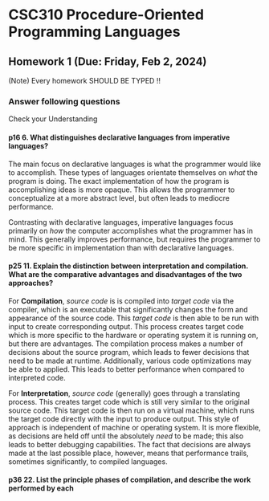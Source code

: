 # CSC310 Procedure-Oriented Programming Languages

## Homework 1 (Due: Friday, Feb 2, 2024)

(Note) Every homework SHOULD BE TYPED !!

### Answer following questions

Check your Understanding

#### p16 6. What distinguishes declarative languages from imperative languages?

The main focus on declarative languages is what the programmer would like to accomplish. These types of languages orientate themselves on *what* the program is doing. The exact implementation of how the program is accomplishing ideas is more opaque. This allows the programmer to conceptualize at a more abstract level, but often leads to mediocre performance.

Contrasting with declarative languages, imperative languages focus primarily on *how* the computer accomplishes what the programmer has in mind. This generally improves performance, but requires the programmer to be more specific in implementation than with declarative languages.

#### p25 11. Explain the distinction between interpretation and compilation. What are the comparative advantages and disadvantages of the two approaches?

For **Compilation**, *source code* is is compiled into *target code* via the compiler, which is an executable that significantly changes the form and appearance of the source code. This *target code* is then able to be run with input to create corresponding output. This process creates target code which is more specific to the hardware or operating system it is running on, but there are advantages. The compilation process makes a number of decisions about the source program, which leads to fewer decisions that need to be made at runtime. Additionally, various code optimizations may be able to applied. This leads to better performance when compared to interpreted code.

For **Interpretation**, *source code* (generally) goes through a translating process. This creates target code which is still very similar to the original source code. This target code is then run on a virtual machine, which runs the target code directly with the input to produce output. This style of approach is independent of machine or operating system. It is more flexible, as decisions are held off until the absolutely *need* to be made; this also leads to better debugging capabilities. The fact that decisions are always made at the last possible place, however, means that performance trails, sometimes significantly, to compiled languages.

#### p36 22. List the principle phases of compilation, and describe the work performed by each
